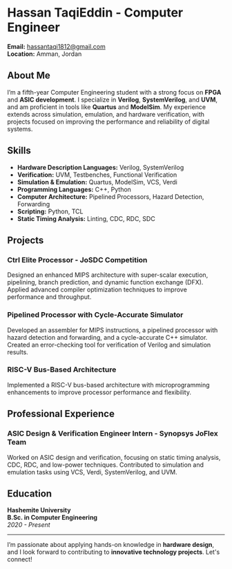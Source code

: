 # Hassan TaqiEddin - Computer Engineer

**Email:** [hassantaqi1812@gmail.com](mailto:hassantaqi1812@gmail.com)  
**Location:** Amman, Jordan

## About Me
I’m a fifth-year Computer Engineering student with a strong focus on **FPGA** and **ASIC development**. I specialize in **Verilog**, **SystemVerilog**, and **UVM**, and am proficient in tools like **Quartus** and **ModelSim**. My experience extends across simulation, emulation, and hardware verification, with projects focused on improving the performance and reliability of digital systems.

## Skills
- **Hardware Description Languages:** Verilog, SystemVerilog
- **Verification:** UVM, Testbenches, Functional Verification
- **Simulation & Emulation:** Quartus, ModelSim, VCS, Verdi
- **Programming Languages:** C++, Python
- **Computer Architecture:** Pipelined Processors, Hazard Detection, Forwarding
- **Scripting:** Python, TCL
- **Static Timing Analysis:** Linting, CDC, RDC, SDC

## Projects
### Ctrl Elite Processor - JoSDC Competition
Designed an enhanced MIPS architecture with super-scalar execution, pipelining, branch prediction, and dynamic function exchange (DFX). Applied advanced compiler optimization techniques to improve performance and throughput.

### Pipelined Processor with Cycle-Accurate Simulator
Developed an assembler for MIPS instructions, a pipelined processor with hazard detection and forwarding, and a cycle-accurate C++ simulator. Created an error-checking tool for verification of Verilog and simulation results.

### RISC-V Bus-Based Architecture
Implemented a RISC-V bus-based architecture with microprogramming enhancements to improve processor performance and flexibility.

## Professional Experience
### ASIC Design & Verification Engineer Intern - Synopsys JoFlex Team
Worked on ASIC design and verification, focusing on static timing analysis, CDC, RDC, and low-power techniques. Contributed to simulation and emulation tasks using VCS, Verdi, SystemVerilog, and UVM.

## Education
**Hashemite University**  
**B.Sc. in Computer Engineering**  
*2020 - Present*

---

I’m passionate about applying hands-on knowledge in **hardware design**, and I look forward to contributing to **innovative technology projects**. Let's connect!
